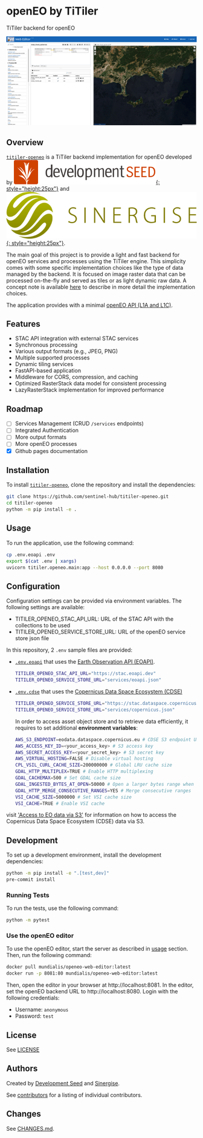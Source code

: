 # openEO by TiTiler

TiTiler backend for openEO

![TiTiler OpenEO](img/image.png)

## Overview

[`titiler-openeo`](https://github.com/sentinel-hub/titiler-openeo/blob/main/titiler/openeo/main.py) is a TiTiler backend implementation for openEO developed by [![Development Seed](img/ds-logo-hor.svg){: style="height:25px"}](https://developmentseed.org/) and [![Sinergise](img/sinergise-logo.png){: style="height:25px"}](https://www.sinergise.com/).

The main goal of this project is to provide a light and fast backend for openEO services and processes using the TiTiler engine.
This simplicity comes with some specific implementation choices like the type of data managed by the backend.
It is focused on image raster data that can be processed on-the-fly and served as tiles or as light dynamic raw data.
A concept note is available [here](concepts.md) to describe in more detail the implementation choices.

The application provides with a minimal [openEO API (L1A and L1C)](https://openeo.org/documentation/1.0/developers/profiles/api.html#api-profiles).

## Features

- STAC API integration with external STAC services
- Synchronous processing
- Various output formats (e.g., JPEG, PNG)
- Multiple supported processes
- Dynamic tiling services
- FastAPI-based application
- Middleware for CORS, compression, and caching
- Optimized RasterStack data model for consistent processing
- LazyRasterStack implementation for improved performance

## Roadmap

- [ ] Services Management (CRUD `/services` endpoints)
- [ ] Integrated Authentication
- [ ] More output formats
- [ ] More openEO processes
- [x] Github pages documentation

## Installation

To install [`titiler-openeo`](https://github.com/sentinel-hub/titiler-openeo/blob/main/titiler/openeo/main.py), clone the repository and install the dependencies:

```bash
git clone https://github.com/sentinel-hub/titiler-openeo.git
cd titiler-openeo
python -m pip install -e .
```

## Usage

To run the application, use the following command:

```bash
cp .env.eoapi .env
export $(cat .env | xargs)
uvicorn titiler.openeo.main:app --host 0.0.0.0 --port 8080
```

## Configuration

Configuration settings can be provided via environment variables. The following settings are available:

- TITILER_OPENEO_STAC_API_URL: URL of the STAC API with the collections to be used
- TITILER_OPENEO_SERVICE_STORE_URL: URL of the openEO service store json file

In this repository, 2 `.env` sample files are provided:

- [`.env.eoapi`](https://github.com/sentinel-hub/titiler-openeo/blob/main/.env.eoapi) that uses the [Earth Observation API (EOAPI)](https://eoapi.dev/).

  ```bash
  TITILER_OPENEO_STAC_API_URL="https://stac.eoapi.dev"
  TITILER_OPENEO_SERVICE_STORE_URL="services/eoapi.json"
  ```

- [`.env.cdse`](https://github.com/sentinel-hub/titiler-openeo/blob/main/.env.cdse) that uses the [Copernicus Data Space Ecosystem (CDSE)](https://dataspace.copernicus.eu/)

  ```bash
  TITILER_OPENEO_SERVICE_STORE_URL="https://stac.dataspace.copernicus.eu/v1"
  TITILER_OPENEO_SERVICE_STORE_URL="services/copernicus.json"
  ```

  In order to access asset object store and to retrieve data efficiently, it requires to set additional **environment variables**:

  ```bash
  AWS_S3_ENDPOINT=eodata.dataspace.copernicus.eu # CDSE S3 endpoint URL
  AWS_ACCESS_KEY_ID=<your_access_key> # S3 access key
  AWS_SECRET_ACCESS_KEY=<your_secret_key> # S3 secret key
  AWS_VIRTUAL_HOSTING=FALSE # Disable virtual hosting
  CPL_VSIL_CURL_CACHE_SIZE=200000000 # Global LRU cache size
  GDAL_HTTP_MULTIPLEX=TRUE # Enable HTTP multiplexing
  GDAL_CACHEMAX=500 # Set GDAL cache size
  GDAL_INGESTED_BYTES_AT_OPEN=50000 # Open a larger bytes range when reading
  GDAL_HTTP_MERGE_CONSECUTIVE_RANGES=YES # Merge consecutive ranges
  VSI_CACHE_SIZE=5000000 # Set VSI cache size
  VSI_CACHE=TRUE # Enable VSI cache
  ```

visit ['Access to EO data via S3'](https://documentation.dataspace.copernicus.eu/APIs/S3.html) for information on how to access the Copernicus Data Space Ecosystem (CDSE) data via S3.

## Development

To set up a development environment, install the development dependencies:

```bash
python -m pip install -e ".[test,dev]"
pre-commit install
```

### Running Tests

To run the tests, use the following command:

```bash
python -m pytest
```

### Use the openEO editor

To use the openEO editor, start the server as described in [usage](#usage) section.
Then, run the following command:

```bash
docker pull mundialis/openeo-web-editor:latest
docker run -p 8081:80 mundialis/openeo-web-editor:latest
```

Then, open the editor in your browser at http://localhost:8081.
In the editor, set the openEO backend URL to http://localhost:8080.
Login with the following credentials:

- Username: `anonymous`
- Password: `test`

## License

See [LICENSE](https://github.com/sentinel-hub/titiler-openeo/blob/main/LICENSE)

## Authors

Created by [Development Seed](<http://developmentseed.org>) and [Sinergise](https://www.sinergise.com/).

See [contributors](https://github.com/sentinel-hub/titiler-openeo/graphs/contributors) for a listing of individual contributors.

## Changes

See [CHANGES.md](https://github.com/sentinel-hub/titiler-openeo/blob/main/CHANGES.md).
